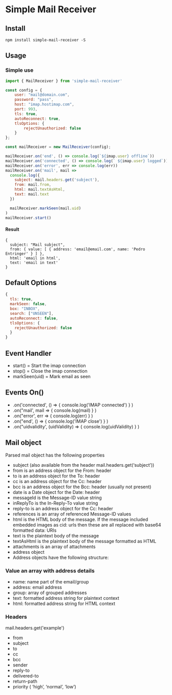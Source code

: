 # Simple Mail Receiver


## Install
```shell
npm install simple-mail-receiver -S
```

## Usage

### Simple use

``` javascript
import { MailReceiver } from 'simple-mail-receiver'

const config = {
    user: "mail@domain.com",
    password: "pass",
    host: "imap.hostimap.com",
    port: 993,
    tls: true,
    autoReconnect: true,
    tlsOptions: {
        rejectUnauthorized: false
    }
};

const mailReceiver = new MailReceiver(config);

mailReceiver.on('end', () => console.log(`${imap.user} offline`))
mailReceiver.on('connected', () => console.log(` ${imap.user} logged`))
mailReceiver.on('error', err => console.log(err))
mailReceiver.on('mail', mail => 
  console.log({
    subject: mail.headers.get('subject'),
    from: mail.from,
    html: mail.textAsHtml,
    text: mail.text
  })

  mailReceiver.markSeen(mail.uid)
)
mailReceiver.start()

```

#### Result
```shell
{ 
  subject: "Mail subject",
  from: { value: [ { address: 'email@email.com', name: 'Pedro Entringer' } ] },
  html: 'email in html',
  text: 'email in text' 
}
```

## Default Options
```javascript
{
  tls: true,
  markSeen: false,
  box: "INBOX",
  search: ["UNSEEN"],
  autoReconnect: false,
  tlsOptions: {
    rejectUnauthorized: false
  }
}
```

## Event Handler

- start() = Start the imap connection
- stop() = Close the imap connection
- markSeen(uid) = Mark email as seen

## Events On()
- .on('connected', () => { console.log('IMAP connected') } )
- .on("mail', mail => { console.log(mail) } )
- .on("error', err => { console.log(err) } )
- .on("end', () => { console.log('IMAP close') } ) 
- .on("uidvalidity', (uidValidity) => { console.log(uidValidity) } ) 


## Mail object

Parsed mail object has the following properties

- subject (also available from the header mail.headers.get(‘subject’))
- from is an address object for the From: header
- to is an address object for the To: header
- cc is an address object for the Cc: header
- bcc is an address object for the Bcc: header (usually not present)
- date is a Date object for the Date: header
- messageId is the Message-ID value string
- inReplyTo is the In-Reply-To value string
- reply-to is an address object for the Cc: header
- references is an array of referenced Message-ID values
- html is the HTML body of the message. If the message included embedded images as cid: urls then these are all replaced with base64 formatted data: URIs
- text is the plaintext body of the message
- textAsHtml is the plaintext body of the message formatted as HTML
- attachments is an array of attachments
- address object
- Address objects have the following structure:

### Value an array with address details

- name: name part of the email/group
- address: email address
- group: array of grouped addresses
- text: formatted address string for plaintext context
- html: formatted address string for HTML context

### Headers

mail.headers.get('example') 

- from
- subject
- to
- cc
- bcc
- sender
- reply-to
- delivered-to
- return-path
- priority ( ‘high’, ‘normal’, ‘low’)